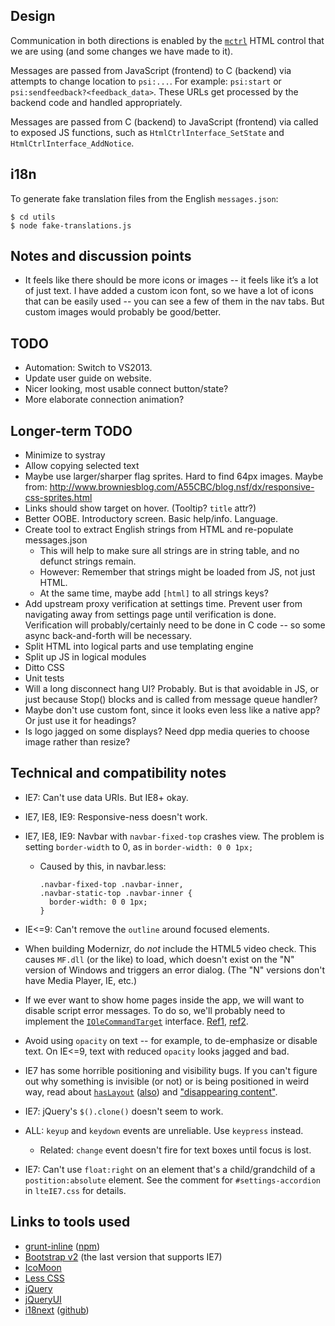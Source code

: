 ## Design

Communication in both directions is enabled by the [`mctrl`](https://github.com/Psiphon-Inc/mctrl) HTML control that we are using (and some changes we have made to it).

Messages are passed from JavaScript (frontend) to C (backend) via attempts to change location to `psi:...`. For example: `psi:start` or `psi:sendfeedback?<feedback_data>`. These URLs get processed by the backend code and handled appropriately.

Messages are passed from C (backend) to JavaScript (frontend) via called to exposed JS functions, such as `HtmlCtrlInterface_SetState` and `HtmlCtrlInterface_AddNotice`. 


## i18n

To generate fake translation files from the English `messages.json`:

```
$ cd utils
$ node fake-translations.js
```


## Notes and discussion points

* It feels like there should be more icons or images -- it feels like it’s a lot of just text. I have added a custom icon font, so we have a lot of icons that can be easily used -- you can see a few of them in the nav tabs. But custom images would probably be good/better.


## TODO

* Automation: Switch to VS2013.
* Update user guide on website.
* Nicer looking, most usable connect button/state?
* More elaborate connection animation?


## Longer-term TODO

* Minimize to systray
* Allow copying selected text
* Maybe use larger/sharper flag sprites. Hard to find 64px images. Maybe from: http://www.browniesblog.com/A55CBC/blog.nsf/dx/responsive-css-sprites.html
* Links should show target on hover. (Tooltip? `title` attr?)
* Better OOBE. Introductory screen. Basic help/info. Language.
* Create tool to extract English strings from HTML and re-populate messages.json
  - This will help to make sure all strings are in string table, and no defunct strings remain.
  - However: Remember that strings might be loaded from JS, not just HTML.
  - At the same time, maybe add `[html]` to all strings keys?
* Add upstream proxy verification at settings time. Prevent user from navigating away from settings page until verification is done. Verification will probably/certainly need to be done in C code -- so some async back-and-forth will be necessary.
* Split HTML into logical parts and use templating engine
* Split up JS in logical modules
* Ditto CSS
* Unit tests
* Will a long disconnect hang UI? Probably. But is that avoidable in JS, or just because Stop() blocks and is called from message queue handler?
* Maybe don't use custom font, since it looks even less like a native app? Or just use it for headings?
* Is logo jagged on some displays? Need dpp media queries to choose image rather than resize?


## Technical and compatibility notes

* IE7: Can't use data URIs. But IE8+ okay.

* IE7, IE8, IE9: Responsive-ness doesn't work.

* IE7, IE8, IE9: Navbar with `navbar-fixed-top` crashes view. The problem is setting `border-width` to 0, as in `border-width: 0 0 1px;`
  - Caused by this, in navbar.less:
    ```
    .navbar-fixed-top .navbar-inner,
    .navbar-static-top .navbar-inner {
      border-width: 0 0 1px;
    }
    ```

* IE<=9: Can't remove the `outline` around focused elements.

* When building Modernizr, do *not* include the HTML5 video check. This causes `MF.dll` (or the like) to load, which doesn't exist on the "N" version of Windows and triggers an error dialog. (The "N" versions don't have Media Player, IE, etc.)

* If we ever want to show home pages inside the app, we will want to disable script error messages. To do so, we'll probably need to implement the [`IOleCommandTarget`](https://msdn.microsoft.com/en-us/library/windows/desktop/ms683797%28v=vs.85%29.aspx) interface. [Ref1](https://groups.google.com/forum/#!topic/microsoft.public.inetsdk.programming.webbrowser_ctl/tE19dIF1uog), [ref2](https://support.microsoft.com/kb/261003).

* Avoid using `opacity` on text -- for example, to de-emphasize or disable text. On IE<=9, text with reduced `opacity` looks jagged and bad.

* IE7 has some horrible positioning and visibility bugs. If you can't figure out why something is invisible (or not) or is being positioned in weird way, read about [`hasLayout`](http://haslayout.net/haslayout) ([also](http://www.satzansatz.de/cssd/onhavinglayout.html)) and ["disappearing content"](http://www.positioniseverything.net/explorer/ienondisappearcontentbugPIE/index.htm).

* IE7: jQuery's `$().clone()` doesn't seem to work.

* ALL: `keyup` and `keydown` events are unreliable. Use `keypress` instead.
  - Related: `change` event doesn't fire for text boxes until focus is lost.

* IE7: Can't use `float:right` on an element that's a child/grandchild of a `postition:absolute` element. See the comment for `#settings-accordion` in `lteIE7.css` for details.


## Links to tools used

* [grunt-inline](https://github.com/chyingp/grunt-inline) ([npm](https://www.npmjs.com/package/grunt-inline))
* [Bootstrap v2](http://getbootstrap.com/2.3.2/index.html) (the last version that supports IE7)
* [IcoMoon](https://icomoon.io)
* [Less CSS](http://lesscss.org/)
* [jQuery](https://jquery.com/)
* [jQueryUI](http://jqueryui.com/)
* [i18next](http://i18next.com) ([github](https://github.com/i18next/i18next))
